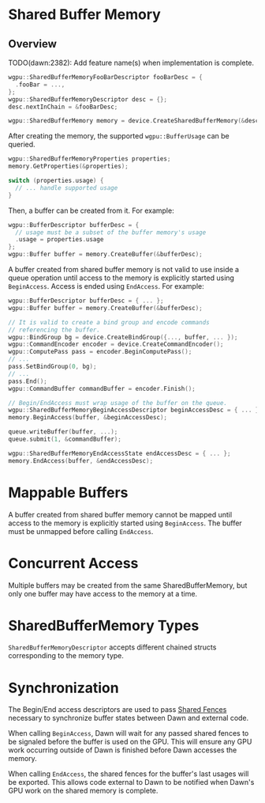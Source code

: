 # Shared Buffer Memory

## Overview

TODO(dawn:2382): Add feature name(s) when implementation is complete.

```c++
wgpu::SharedBufferMemoryFooBarDescriptor fooBarDesc = {
  .fooBar = ...,
};
wgpu::SharedBufferMemoryDescriptor desc = {};
desc.nextInChain = &fooBarDesc;

wgpu::SharedBufferMemory memory = device.CreateSharedBufferMemory(&desc);
```

After creating the memory, the supported `wgpu::BufferUsage` can be queried.
```c++
wgpu::SharedBufferMemoryProperties properties;
memory.GetProperties(&properties);

switch (properties.usage) {
  // ... handle supported usage
}
```

Then, a buffer can be created from it. For example:
```c++
wgpu::BufferDescriptor bufferDesc = {
  // usage must be a subset of the buffer memory's usage
  .usage = properties.usage
};
wgpu::Buffer buffer = memory.CreateBuffer(&bufferDesc);
```

A buffer created from shared buffer memory is not valid to use inside a queue operation until access to the memory is explicitly started using `BeginAccess`. Access is ended using `EndAccess`. For example:

```c++
wgpu::BufferDescriptor bufferDesc = { ... };
wgpu::Buffer buffer = memory.CreateBuffer(&bufferDesc);

// It is valid to create a bind group and encode commands
// referencing the buffer.
wgpu::BindGroup bg = device.CreateBindGroup({..., buffer, ... });
wgpu::CommandEncoder encoder = device.CreateCommandEncoder();
wgpu::ComputePass pass = encoder.BeginComputePass();
// ...
pass.SetBindGroup(0, bg);
// ...
pass.End();
wgpu::CommandBuffer commandBuffer = encoder.Finish();

// Begin/EndAccess must wrap usage of the buffer on the queue.
wgpu::SharedBufferMemoryBeginAccessDescriptor beginAccessDesc = { ... };
memory.BeginAccess(buffer, &beginAccessDesc);

queue.writeBuffer(buffer, ...);
queue.submit(1, &commandBuffer);

wgpu::SharedBufferMemoryEndAccessState endAccessDesc = { ... };
memory.EndAccess(buffer, &endAccessDesc);
```

# Mappable Buffers

A buffer created from shared buffer memory cannot be mapped until access to the memory is explicitly started using `BeginAccess`. The buffer must be unmapped before calling `EndAccess`.

# Concurrent Access

Multiple buffers may be created from the same SharedBufferMemory, but only one buffer may have access to the memory at a time.

# SharedBufferMemory Types

`SharedBufferMemoryDescriptor` accepts different chained structs corresponding to the memory type.

# Synchronization

The Begin/End access descriptors are used to pass [Shared Fences](./shared_fence.md) necessary to synchronize buffer states between Dawn and external code.

When calling `BeginAccess`, Dawn will wait for any passed shared fences to be signaled before the buffer is used on the GPU. This will ensure any GPU work occurring outside of Dawn is finished before Dawn accesses the memory.

When calling `EndAccess`, the shared fences for the buffer's last usages will be exported. This allows code external to Dawn to be notified when Dawn's GPU work on the shared memory is complete.